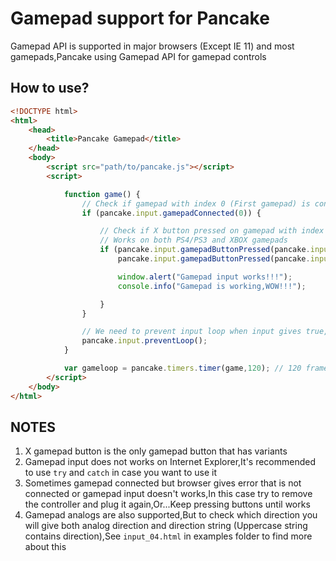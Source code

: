 # Gamepad support for Pancake
Gamepad API is supported in major browsers (Except IE 11) and most gamepads,Pancake using Gamepad API for gamepad controls

## How to use?
```html
<!DOCTYPE html>
<html>
    <head>
        <title>Pancake Gamepad</title>
    </head>
    <body>
        <script src="path/to/pancake.js"></script>
        <script>

            function game() {
                // Check if gamepad with index 0 (First gamepad) is connected
                if (pancake.input.gamepadConnected(0)) {

                    // Check if X button pressed on gamepad with index 0
                    // Works on both PS4/PS3 and XBOX gamepads
                    if (pancake.input.gamepadButtonPressed(pancake.input.button.XBOX_X,0) || 
                        pancake.input.gamepadButtonPressed(pancake.input.button.PLAYSTATION_X,0)) {

                        window.alert("Gamepad input works!!!");
                        console.info("Gamepad is working,WOW!!!");

                    }
                }

                // We need to prevent input loop when input gives true,Use this line below
                pancake.input.preventLoop();
            }

            var gameloop = pancake.timers.timer(game,120); // 120 frames per second
        </script>
    </body>
</html>
```

## NOTES
1. X gamepad button is the only gamepad button that has variants
2. Gamepad input does not works on Internet Explorer,It's recommended to use `try` and `catch` in case you want to use it
3. Sometimes gamepad connected but browser gives error that is not connected or gamepad input doesn't works,In this case try to remove the controller and plug it again,Or...Keep pressing buttons until works
4. Gamepad analogs are also supported,But to check which direction you will give both analog direction and direction string (Uppercase string contains direction),See `input_04.html` in examples folder to find more about this